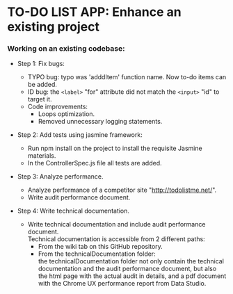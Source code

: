 # TO-DO LIST APP: Enhance an existing project

### Working on an existing codebase:
- Step 1: Fix bugs:
  - TYPO bug: typo was 'adddItem' function name. Now to-do items can be added.
  - ID bug: the `<label>` "for" attribute did not match the `<input>` "id" to target it.
  - Code improvements:
    - Loops optimization.
    - Removed unnecessary logging statements.

- Step 2: Add tests using jasmine framework:
  - Run npm install on the project to install the requisite Jasmine materials.
  - In the ControllerSpec.js file all tests are added.

- Step 3: Analyze performance.
  - Analyze performance of a competitor site "http://todolistme.net/".
  - Write audit performance document.
  
- Step 4: Write technical documentation.
  -  Write technical documentation and include audit performance document.  
  Technical documentation is accessible from 2 different paths:  
     - From the wiki tab on this GitHub repository.  
     - From the technicalDocumentation folder:  
     the technicalDocumentation folder not only contain the technical documentation and the audit performance document, but also the html page with the actual audit in details, and a pdf document with the Chrome UX performance report from Data Studio.